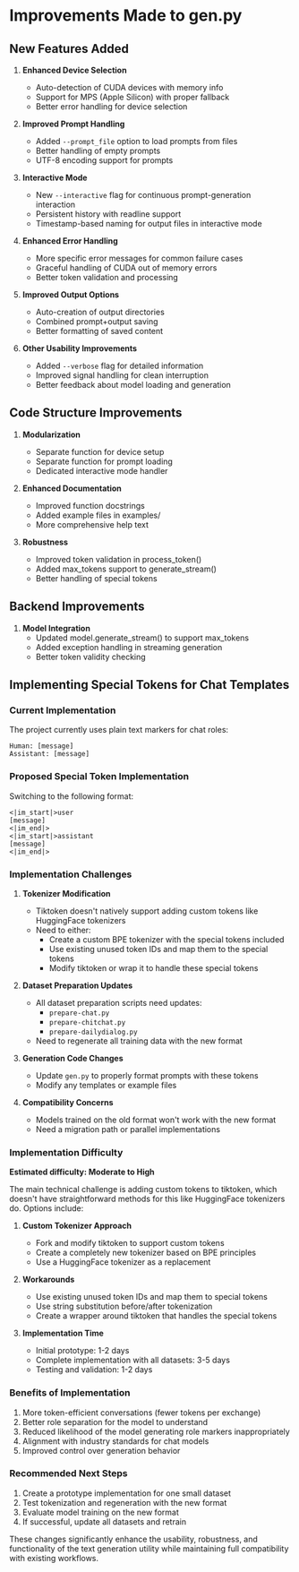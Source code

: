 # Improvements Made to gen.py

## New Features Added

1. **Enhanced Device Selection**
   - Auto-detection of CUDA devices with memory info
   - Support for MPS (Apple Silicon) with proper fallback
   - Better error handling for device selection

2. **Improved Prompt Handling**
   - Added `--prompt_file` option to load prompts from files
   - Better handling of empty prompts
   - UTF-8 encoding support for prompts

3. **Interactive Mode**
   - New `--interactive` flag for continuous prompt-generation interaction
   - Persistent history with readline support
   - Timestamp-based naming for output files in interactive mode

4. **Enhanced Error Handling**
   - More specific error messages for common failure cases
   - Graceful handling of CUDA out of memory errors
   - Better token validation and processing

5. **Improved Output Options**
   - Auto-creation of output directories
   - Combined prompt+output saving
   - Better formatting of saved content

6. **Other Usability Improvements**
   - Added `--verbose` flag for detailed information
   - Improved signal handling for clean interruption
   - Better feedback about model loading and generation

## Code Structure Improvements

1. **Modularization**
   - Separate function for device setup
   - Separate function for prompt loading
   - Dedicated interactive mode handler

2. **Enhanced Documentation**
   - Improved function docstrings
   - Added example files in examples/
   - More comprehensive help text

3. **Robustness**
   - Improved token validation in process_token()
   - Added max_tokens support to generate_stream()
   - Better handling of special tokens

## Backend Improvements

1. **Model Integration**
   - Updated model.generate_stream() to support max_tokens
   - Added exception handling in streaming generation
   - Better token validity checking

## Implementing Special Tokens for Chat Templates

### Current Implementation
The project currently uses plain text markers for chat roles:
```
Human: [message]
Assistant: [message]
```

### Proposed Special Token Implementation
Switching to the following format:
```
<|im_start|>user
[message]
<|im_end|>
<|im_start|>assistant
[message]
<|im_end|>
```

### Implementation Challenges

1. **Tokenizer Modification**
   - Tiktoken doesn't natively support adding custom tokens like HuggingFace tokenizers
   - Need to either:
     - Create a custom BPE tokenizer with the special tokens included
     - Use existing unused token IDs and map them to the special tokens
     - Modify tiktoken or wrap it to handle these special tokens

2. **Dataset Preparation Updates**
   - All dataset preparation scripts need updates:
     - `prepare-chat.py`
     - `prepare-chitchat.py` 
     - `prepare-dailydialog.py`
   - Need to regenerate all training data with the new format

3. **Generation Code Changes**
   - Update `gen.py` to properly format prompts with these tokens
   - Modify any templates or example files

4. **Compatibility Concerns**
   - Models trained on the old format won't work with the new format
   - Need a migration path or parallel implementations

### Implementation Difficulty

**Estimated difficulty: Moderate to High**

The main technical challenge is adding custom tokens to tiktoken, which doesn't have straightforward methods for this like HuggingFace tokenizers do. Options include:

1. **Custom Tokenizer Approach**
   - Fork and modify tiktoken to support custom tokens
   - Create a completely new tokenizer based on BPE principles
   - Use a HuggingFace tokenizer as a replacement

2. **Workarounds**
   - Use existing unused token IDs and map them to special tokens
   - Use string substitution before/after tokenization
   - Create a wrapper around tiktoken that handles the special tokens

3. **Implementation Time**
   - Initial prototype: 1-2 days
   - Complete implementation with all datasets: 3-5 days
   - Testing and validation: 1-2 days

### Benefits of Implementation

1. More token-efficient conversations (fewer tokens per exchange)
2. Better role separation for the model to understand
3. Reduced likelihood of the model generating role markers inappropriately 
4. Alignment with industry standards for chat models
5. Improved control over generation behavior

### Recommended Next Steps

1. Create a prototype implementation for one small dataset
2. Test tokenization and regeneration with the new format
3. Evaluate model training on the new format
4. If successful, update all datasets and retrain

These changes significantly enhance the usability, robustness, and functionality of the text generation utility while maintaining full compatibility with existing workflows.
